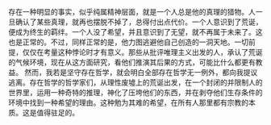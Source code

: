存在一种明显的事实，似乎纯属精神层面，就是一个人总是他的真理的猎物。人一旦确认了某些真理，就再也摆脱不掉了，总得付出点代价。一个人意识到了荒诞，便成为终生的羁绊。一个人没了希望，并且意识到了无望，就不再属于未来了。这也是正常的。不过，同样正常的是，他力图逃避他自己创造的一洞天地。一切前提，仅仅在考量这种悖论时才有意义。那些从批评唯理主义出发的人，承认了荒诞的气候环境，现在从这方面研究，看他们推演其后果的方式，可能比什么都更有教益。
然而，我若是坚守存在哲学，就会明白全部存在哲学无一例外，都向我提议逃离。存在哲学的哲学家们，从理性废墟上的荒诞出发，在一个封闭的并限制人的世界里，运用一种奇特的推理，神化了压垮他们的东西，并在剥夺他们生存条件的环境中找到一种希望的理由。这种勉为其难的希望，在所有人那里都有宗教的本质。这是值得驻足的。